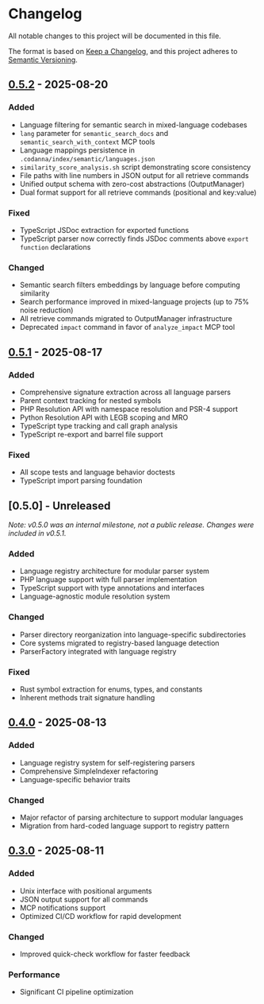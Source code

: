 # Changelog

All notable changes to this project will be documented in this file.

The format is based on [Keep a Changelog](https://keepachangelog.com/en/1.1.0/),
and this project adheres to [Semantic Versioning](https://semver.org/spec/v2.0.0.html).

## [0.5.2] - 2025-08-20

### Added
- Language filtering for semantic search in mixed-language codebases
- `lang` parameter for `semantic_search_docs` and `semantic_search_with_context` MCP tools
- Language mappings persistence in `.codanna/index/semantic/languages.json`
- `similarity_score_analysis.sh` script demonstrating score consistency
- File paths with line numbers in JSON output for all retrieve commands
- Unified output schema with zero-cost abstractions (OutputManager)
- Dual format support for all retrieve commands (positional and key:value)

### Fixed
- TypeScript JSDoc extraction for exported functions
- TypeScript parser now correctly finds JSDoc comments above `export function` declarations

### Changed
- Semantic search filters embeddings by language before computing similarity
- Search performance improved in mixed-language projects (up to 75% noise reduction)
- All retrieve commands migrated to OutputManager infrastructure
- Deprecated `impact` command in favor of `analyze_impact` MCP tool

## [0.5.1] - 2025-08-17

### Added
- Comprehensive signature extraction across all language parsers
- Parent context tracking for nested symbols
- PHP Resolution API with namespace resolution and PSR-4 support
- Python Resolution API with LEGB scoping and MRO
- TypeScript type tracking and call graph analysis
- TypeScript re-export and barrel file support

### Fixed
- All scope tests and language behavior doctests
- TypeScript import parsing foundation

## [0.5.0] - Unreleased
_Note: v0.5.0 was an internal milestone, not a public release. Changes were included in v0.5.1._

### Added
- Language registry architecture for modular parser system
- PHP language support with full parser implementation
- TypeScript support with type annotations and interfaces
- Language-agnostic module resolution system

### Changed
- Parser directory reorganization into language-specific subdirectories
- Core systems migrated to registry-based language detection
- ParserFactory integrated with language registry

### Fixed
- Rust symbol extraction for enums, types, and constants
- Inherent methods trait signature handling

## [0.4.0] - 2025-08-13

### Added
- Language registry system for self-registering parsers
- Comprehensive SimpleIndexer refactoring
- Language-specific behavior traits

### Changed
- Major refactor of parsing architecture to support modular languages
- Migration from hard-coded language support to registry pattern

## [0.3.0] - 2025-08-11

### Added
- Unix interface with positional arguments
- JSON output support for all commands
- MCP notifications support
- Optimized CI/CD workflow for rapid development

### Changed
- Improved quick-check workflow for faster feedback

### Performance
- Significant CI pipeline optimization

[0.5.2]: https://github.com/bartolli/codanna/compare/v0.5.1...v0.5.2
[0.5.1]: https://github.com/bartolli/codanna/compare/v0.4.0...v0.5.1
[0.4.0]: https://github.com/bartolli/codanna/compare/v0.3.0...v0.4.0
[0.3.0]: https://github.com/bartolli/codanna/compare/v0.2.0...v0.3.0